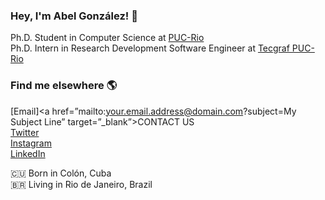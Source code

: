 <!---- 👋 Hi, I’m @abelgonzalez
- 👀 I’m interested in ...
- 🌱 I’m currently learning ...
- 💞️ I’m looking to collaborate on ...
- 📫 How to reach me ...

<!---
abelgonzalez/abelgonzalez is a ✨ special ✨ repository because its `README.md` (this file) appears on your GitHub profile.
You can click the Preview link to take a look at your changes.
--->
### Hey, I'm Abel González! 👋

Ph.D. Student in Computer Science at [PUC-Rio](http://lattes.cnpq.br/8557689787867236) <br>
Ph.D. Intern in Research Development Software Engineer at [Tecgraf PUC-Rio](https://www.tecgraf.puc-rio.br/) <br>

### Find me elsewhere 🌎
[Email]<a href=”mailto:your.email.address@domain.com?subject=My Subject Line” target=”_blank”>CONTACT US</a> <br>
[Twitter](https://twitter.com/abelglez89) <br>
[Instagram](https://instagram.com/abelgonzalezmondejar) <br>
[LinkedIn](https://www.linkedin.com/in/abelgonzalezmondejar/) <br>

🇨🇺 Born in Colón, Cuba <br>
🇧🇷 Living in Rio de Janeiro, Brazil <br>
